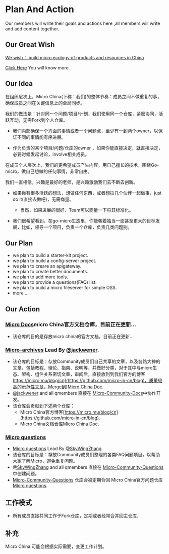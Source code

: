# Plan And Action

Our members will write their goals and actions here ,all members will write and add content together.

## Our Great Wish

[We wish： build micro ecology of products and resources in China](https://github.com/micro-in-cn/tutorials#%E6%84%BF%E6%99%AF)

[Click Here](https://github.com/micro-in-cn/tutorials#%E6%84%BF%E6%99%AF) You will know more.

## Our Idea

在组织层次上，Micro China(下称：我们)的整体节奏：成员之间不做重复的事，确保成员之间在关键信息上的全局同步。

我们的做法是：针对同一个问题/项目/计划，我们使用同一个仓库，紧密协同，活跃互动，无需Fork到个人仓库。

+ 我们内部确保一个方面的事情或者一个问题点，至少有一到两个owner，以保证不同的事情能有序进展。

+ 作为负责的某个项目/问题/仓库的owner ，如果你能直接决定，就直接决定，必要时候发起讨论，involve相关成员。

在成员个人层次上，我们的更希望成员产生内容，用自己擅长的技术，围绕Go-micro，做自己想做的任何事情，非常自由。

我们一直相信，兴趣是最好的老师，是兴趣激励我们去不断去创新。

+ 如果你有很多活跃的想法，想做任何东西，或者想拉几个伙伴一起做事，just do it(直接去做吧)，无需商量。

  + 当然，如果进展的很好，Team可以商量一下将其标准化。

+ 我们很希望看到，在go-micro生态里，你能朝着独当一面甚至更大的目标发展，比如，领导一个项目，负责一个仓库，负责几类问题别。

## Our Plan 

+ we plan to build a starter-kit project.
+ we plan to build a config-server project.
+ we plan to creare an apigateway.
+ we plan to create better documents.
+ we plan to add more tools.
+ we plan to provide a questions(FAQ) list.
+ we plan to build a micro fileserver for simple OSS.
+ more ...



## Our Action

### [Micro Docs](https://github.com/micro-in-cn/docs)micro China官方文档仓库，目前正在更新...

+ 该仓库的目的是存放micro china的官方文档，目前正在更新...

### [Micro-archives](https://github.com/micro-community/archives) Lead By [@jackwener](https://github.com/jackwener).

+ 该仓库的目标是：存放Community成员们自己共享的文章，以及各路大神的文章，包括教程、理论、指南、说明等，并做好分类，对于其中与micro生态、架构、组件关系密切文章，审阅后，直接放到到我们官方的博客[https://micro.mu/blog/cn](https://github.com/micro-in-cn/blog)，质量较高的示范性文章，Merge到[Micro China Doc](https://github.com/micro-in-cn/docs).
+ [@jackwener](https://github.com/jackwener) and all qmembers 直接在 [Micro-Community-Docs](https://github.com/micro-community/archives)中协作开发。
+ 该仓库会贡献到下述两个仓库：
  + Micro China官方博客[https://micro.mu/blog/cn](https://github.com/micro-in-cn/blog).
  + Micro China文档仓库[Micro China Doc](https://github.com/micro-in-cn/docs).
  
### [Micro questions](https://github.com/micro-in-cn/questions)

+ [Micro questions](https://github.com/micro-in-cn/questions) Lead By [@SkyWingZhang](https://github.com/SkyWingZhang).
+ 该仓库的目标是：存放Community成员们整理的各类FAQ问题项目，以帮助大家了解Micro，避免重复问题。
+ [@SkyWingZhang](https://github.com/SkyWingZhang) and all qmembers 直接在 [Micro-Community-Questions](https://github.com/micro-community/questions)中创建问题。
+ [Micro-Community-Questions](https://github.com/micro-community/questions) 仓库会被定期合回 Micro China官方问题仓库[Micro questions](https://github.com/micro-in-cn/questions).

## 工作模式

+ 所有成员直接共同工作于Fork仓库，定期或者经常合并回主仓库.
  
  
## 补充 
  
 Micro China 可能会根据实际需要，变更工作计划。


